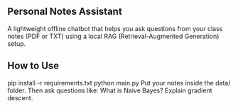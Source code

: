 ## Personal Notes Assistant
A lightweight offline chatbot that helps you ask questions from your class notes (PDF or TXT) using a local RAG (Retrieval-Augmented Generation) setup.

## How to Use
pip install -r requirements.txt
python main.py
Put your notes inside the data/ folder.
Then ask questions like:
What is Naive Bayes?
Explain gradient descent.

